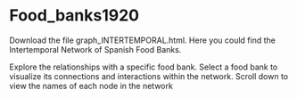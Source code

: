 # Food_banks1920

Download the file graph_INTERTEMPORAL.html. Here you could find the Intertemporal Network of Spanish Food Banks.

Explore the relationships with a specific food bank. Select a food bank to visualize its connections and interactions within the network. Scroll down to view the names of each node in the network
